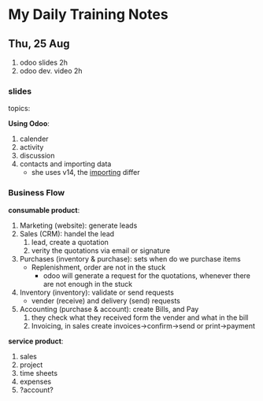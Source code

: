 # My Daily Training Notes

## Thu, 25 Aug

1. odoo slides 2h
2. odoo dev. video 2h

### slides

topics:

__Using Odoo__:

1. calender
2. activity
3. discussion
4. contacts and importing data
    * she uses v14, the [importing](https://www.odoo.com/documentation/15.0/applications/general/export_import_data.html) differ

### Business Flow

__consumable product__:

1. Marketing (website): generate leads
2. Sales (CRM): handel the lead
   1. lead, create a quotation
   2. verity the quotations via email or signature
3. Purchases (inventory & purchase): sets when do we purchase items
    * Replenishment, order are not in the stuck
      * odoo will generate a request for the quotations, whenever there are not enough in the stuck
4. Inventory (inventory): validate or send requests
    * vender (receive) and delivery (send) requests
5. Accounting (purchase & account): create Bills, and Pay
   1. they check what they received form the vender and what in the bill
   2. Invoicing, in sales create invoices->confirm->send or print->payment

__service product__:

1. sales
2. project
3. time sheets
4. expenses
5. ?account?
